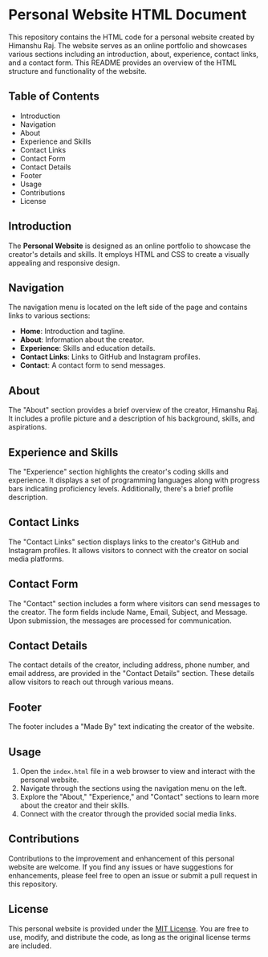 # Personal Website HTML Document

This repository contains the HTML code for a personal website created by Himanshu Raj. The website serves as an online portfolio and showcases various sections including an introduction, about, experience, contact links, and a contact form. This README provides an overview of the HTML structure and functionality of the website.

## Table of Contents

- Introduction
- Navigation
- About
- Experience and Skills
- Contact Links
- Contact Form
- Contact Details
- Footer
- Usage
- Contributions
- License

## Introduction

The **Personal Website** is designed as an online portfolio to showcase the creator's details and skills. It employs HTML and CSS to create a visually appealing and responsive design.

## Navigation

The navigation menu is located on the left side of the page and contains links to various sections:

- **Home**: Introduction and tagline.
- **About**: Information about the creator.
- **Experience**: Skills and education details.
- **Contact Links**: Links to GitHub and Instagram profiles.
- **Contact**: A contact form to send messages.

## About

The "About" section provides a brief overview of the creator, Himanshu Raj. It includes a profile picture and a description of his background, skills, and aspirations.

## Experience and Skills

The "Experience" section highlights the creator's coding skills and experience. It displays a set of programming languages along with progress bars indicating proficiency levels. Additionally, there's a brief profile description.

## Contact Links

The "Contact Links" section displays links to the creator's GitHub and Instagram profiles. It allows visitors to connect with the creator on social media platforms.

## Contact Form

The "Contact" section includes a form where visitors can send messages to the creator. The form fields include Name, Email, Subject, and Message. Upon submission, the messages are processed for communication.

## Contact Details

The contact details of the creator, including address, phone number, and email address, are provided in the "Contact Details" section. These details allow visitors to reach out through various means.

## Footer

The footer includes a "Made By" text indicating the creator of the website.

## Usage

1. Open the `index.html` file in a web browser to view and interact with the personal website.
2. Navigate through the sections using the navigation menu on the left.
3. Explore the "About," "Experience," and "Contact" sections to learn more about the creator and their skills.
4. Connect with the creator through the provided social media links.

## Contributions

Contributions to the improvement and enhancement of this personal website are welcome. If you find any issues or have suggestions for enhancements, please feel free to open an issue or submit a pull request in this repository.

## License

This personal website is provided under the [MIT License](LICENSE). You are free to use, modify, and distribute the code, as long as the original license terms are included.
